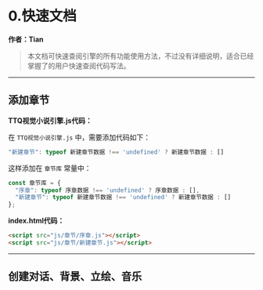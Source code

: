 # 0.快速文档

**作者：Tian**

> 本文档可快速查阅引擎的所有功能使用方法，不过没有详细说明，适合已经掌握了的用户快速查阅代码写法。

---

## 添加章节

**TTQ视觉小说引擎.js代码：**

在 `TTQ视觉小说引擎.js` 中，需要添加代码如下：
```JavaScript
"新建章节": typeof 新建章节数据 !== 'undefined' ? 新建章节数据 : []
```

这样添加在 `章节库` 常量中：
```JavaScript
const 章节库 = {
  "序章": typeof 序章数据 !== 'undefined' ? 序章数据 : [],
  "新建章节": typeof 新建章节数据 !== 'undefined' ? 新建章节数据 : []
};
```

**index.html代码：**

```HTML
<script src="js/章节/序章.js"></script>
<script src="js/章节/新建章节.js"></script>
```

---

## 创建对话、背景、立绘、音乐

```JavaScript

```